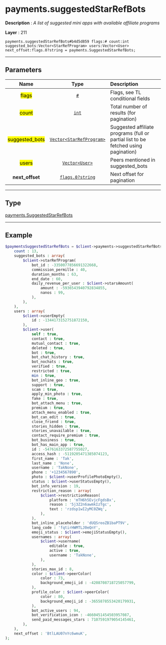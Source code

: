 # payments.suggestedStarRefBots

**Description** : *A list of suggested mini apps with available affiliate programs*

**Layer** : 211

```tl
payments.suggestedStarRefBots#b4d5d859 flags:# count:int suggested_bots:Vector<StarRefProgram> users:Vector<User> next_offset:flags.0?string = payments.SuggestedStarRefBots;
```

---

## Parameters

| Name | Type | Description |
| :---: | :---: | :--- |
| <mark>flags</mark> | [`#`](type/#) | Flags, see TL conditional fields |
| <mark>count</mark> | [`int`](type/int) | Total number of results (for pagination) |
| <mark>suggested_bots</mark> | [`Vector<StarRefProgram>`](type/StarRefProgram) | Suggested affiliate programs (full or partial list to be fetched using pagination) |
| <mark>users</mark> | [`Vector<User>`](type/User) | Peers mentioned in suggested_bots |
| **next_offset** | [`flags.0?string`](type/string) | Next offset for pagination |

---

## Type

[payments.SuggestedStarRefBots](type/payments.SuggestedStarRefBots)

---

## Example

```php
$paymentsSuggestedStarRefBots = $client->payments->suggestedStarRefBots(
	count : 13,
	suggested_bots : array(
		$client->starRefProgram(
			bot_id : -3350077856691322668,
			commission_permille : 40,
			duration_months : 63,
			end_date : 60,
			daily_revenue_per_user : $client->starsAmount(
				amount : -5936543940792834855,
				nanos : 99,
			),
		),
	),
	users : array(
		$client->userEmpty(
			id : -1344173152751872150,
		),
		$client->user(
			self : true,
			contact : true,
			mutual_contact : true,
			deleted : true,
			bot : true,
			bot_chat_history : true,
			bot_nochats : true,
			verified : true,
			restricted : true,
			min : true,
			bot_inline_geo : true,
			support : true,
			scam : true,
			apply_min_photo : true,
			fake : true,
			bot_attach_menu : true,
			premium : true,
			attach_menu_enabled : true,
			bot_can_edit : true,
			close_friend : true,
			stories_hidden : true,
			stories_unavailable : true,
			contact_require_premium : true,
			bot_business : true,
			bot_has_main_app : true,
			id : -5476163372587755027,
			access_hash : -5119205471385074123,
			first_name : 'Tak',
			last_name : 'None',
			username : 'TakNone',
			phone : '+1234567890',
			photo : $client->userProfilePhotoEmpty(),
			status : $client->userStatusEmpty(),
			bot_info_version : 19,
			restriction_reason : array(
				$client->restrictionReason(
					platform : 'mTH6h5EvjcFgdsBx',
					reason : '5j3Z2n6awmkIzTgc',
					text : 'rzdsp1wI2yMC0ZWq',
				),
			),
			bot_inline_placeholder : 'dUQSreoZB1baPT9V',
			lang_code : 'fqtirHWMTLJ0eQnY',
			emoji_status : $client->emojiStatusEmpty(),
			usernames : array(
				$client->username(
					editable : true,
					active : true,
					username : 'TakNone',
				),
			),
			stories_max_id : 8,
			color : $client->peerColor(
				color : 73,
				background_emoji_id : -4208708718725057799,
			),
			profile_color : $client->peerColor(
				color : 80,
				background_emoji_id : -3655878553420179931,
			),
			bot_active_users : 94,
			bot_verification_icon : -4660451454503957087,
			send_paid_messages_stars : 7107591979054145461,
		),
	),
	next_offset : 'BtlLAU07nYc6wmuK',
);
```